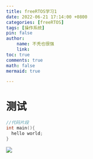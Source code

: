 ```yaml
---
title: freeRTOS学习1
date: 2022-06-21 17:14:00 +0800
categories: [freeRTOS]
tags: [操作系统]
pin: false
author: 
    name: 不秃也很强
    link: 
toc: true
comments: true
math: false
mermaid: true

---
```


# 测试


```c
//代码片段
int main(){
  hello world;
}
```



![](https://github.com/zengliguo1/zengliguo1.github.io/blob/main/photos/1.jpg)